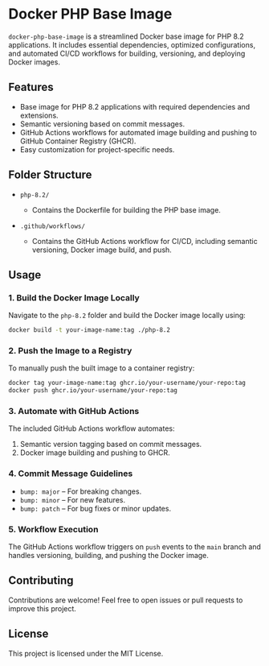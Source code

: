 
# Docker PHP Base Image

`docker-php-base-image` is a streamlined Docker base image for PHP 8.2 applications. It includes essential dependencies, optimized configurations, and automated CI/CD workflows for building, versioning, and deploying Docker images.

## Features

- Base image for PHP 8.2 applications with required dependencies and extensions.
- Semantic versioning based on commit messages.
- GitHub Actions workflows for automated image building and pushing to GitHub Container Registry (GHCR).
- Easy customization for project-specific needs.

## Folder Structure

- `php-8.2/`
  - Contains the Dockerfile for building the PHP base image.

- `.github/workflows/`
  - Contains the GitHub Actions workflow for CI/CD, including semantic versioning, Docker image build, and push.

## Usage

### 1. Build the Docker Image Locally

Navigate to the `php-8.2` folder and build the Docker image locally using:

```bash
docker build -t your-image-name:tag ./php-8.2
```

### 2. Push the Image to a Registry

To manually push the built image to a container registry:

```bash
docker tag your-image-name:tag ghcr.io/your-username/your-repo:tag
docker push ghcr.io/your-username/your-repo:tag
```

### 3. Automate with GitHub Actions

The included GitHub Actions workflow automates:

1. Semantic version tagging based on commit messages.
2. Docker image building and pushing to GHCR.

### 4. Commit Message Guidelines

- `bump: major` – For breaking changes.
- `bump: minor` – For new features.
- `bump: patch` – For bug fixes or minor updates.

### 5. Workflow Execution

The GitHub Actions workflow triggers on `push` events to the `main` branch and handles versioning, building, and pushing the Docker image.

## Contributing

Contributions are welcome! Feel free to open issues or pull requests to improve this project.

## License

This project is licensed under the MIT License.
